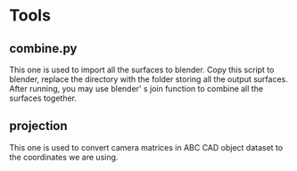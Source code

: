 # Tools

## combine.py

This one is used to import all the surfaces to blender. Copy this script to blender, replace the directory with the folder storing all the output surfaces. After running, you may use blender' s join function to combine all the surfaces together.



## projection

This one is used to convert camera matrices in ABC CAD object dataset to the coordinates we are using.